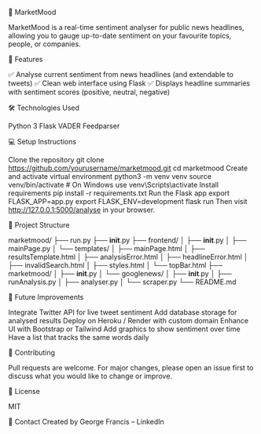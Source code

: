 📰 MarketMood

MarketMood is a real-time sentiment analyser for public news headlines, allowing you to gauge up-to-date sentiment on your favourite topics, people, or companies.

🚀 Features

✅ Analyse current sentiment from news headlines (and extendable to tweets)
✅ Clean web interface using Flask
✅ Displays headline summaries with sentiment scores (positive, neutral, negative)

🛠️ Technologies Used

Python 3
Flask
VADER
Feedparser

💻 Setup Instructions

Clone the repository
git clone https://github.com/yourusername/marketmood.git
cd marketmood
Create and activate virtual environment
python3 -m venv venv
source venv/bin/activate  # On Windows use venv\Scripts\activate
Install requirements
pip install -r requirements.txt
Run the Flask app
export FLASK_APP=app.py
export FLASK_ENV=development
flask run
Then visit http://127.0.0.1:5000/analyse in your browser.

📁 Project Structure

marketmood/
├── run.py
├── __init__.py
├── frontend/
│   ├── __init__.py
│   ├── mainPage.py
│   └── templates/
│       ├── mainPage.html
│       ├── resultsTemplate.html
│       ├── analysisError.html
│       ├── headlineError.html
│       ├── invalidSearch.html
│       ├── styles.html
│       └── topBar.html
├── marketmood/
│   ├── __init__.py
│   └── googlenews/
│       ├── __init__.py
│       ├── runAnalysis.py
│       ├── analyser.py
│       └── scraper.py
└── README.md


🤔 Future Improvements

Integrate Twitter API for live tweet sentiment
Add database storage for analysed results
Deploy on Heroku / Render with custom domain
Enhance UI with Bootstrap or Tailwind
Add graphics to show sentiment over time
Have a list that tracks the same words daily

📝 Contributing

Pull requests are welcome. For major changes, please open an issue first to discuss what you would like to change or improve.

📄 License

MIT

🔗 Contact
Created by George Francis – LinkedIn

